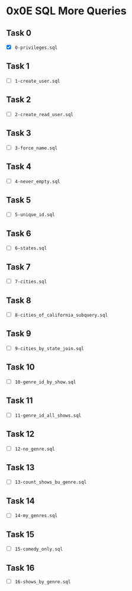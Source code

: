 # 0x0E SQL More Queries

## Task 0
- [x] `0-privileges.sql`

## Task 1
- [ ] `1-create_user.sql`

## Task 2
- [ ] `2-create_read_user.sql`

## Task 3
- [ ] `3-force_name.sql`

## Task 4
- [ ] `4-never_empty.sql`

## Task 5
- [ ] `5-unique_id.sql`

## Task 6
- [ ] `6-states.sql`

## Task 7
- [ ] `7-cities.sql`

## Task 8
- [ ] `8-cities_of_california_subquery.sql`

## Task 9
- [ ] `9-cities_by_state_join.sql`

## Task 10
- [ ] `10-genre_id_by_show.sql`

## Task 11
- [ ] `11-genre_id_all_shows.sql`

## Task 12
- [ ] `12-no_genre.sql`

## Task 13
- [ ] `13-count_shows_bu_genre.sql`

## Task 14
- [ ] `14-my_genres.sql`

## Task 15
- [ ] `15-comedy_only.sql`

## Task 16
- [ ] `16-shows_by_genre.sql`

